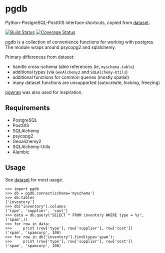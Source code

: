 # pgdb

Python-PostgreSQL-PostGIS interface shortcuts, copied from [dataset](https://dataset.readthedocs.org/).

[![Build Status](https://travis-ci.org/smnorris/pgdb.svg?branch=master)](https://travis-ci.org/smnorris/pgdb) [![Coverage Status](https://coveralls.io/repos/github/smnorris/pgdb/badge.svg?branch=master)](https://coveralls.io/github/smnorris/pgdb?branch=master)

pgdb is a collection of convenience functions for working with postgres.  The module wraps around psycopg2 and sqlalchemy. 

Primary differences from dataset: 

- handle cross-schema table references (ie, `myschema.table`)
- additional types (via `GeoAlchemy2` and `SQLAlchemy-Utils`)
- additional functions for common queries (mostly spatial)
- many dataset functions are unsupported (autocreate, locking, freezing)

[pgwrap](https://github.com/paulchakravarti/pgwrap) was also used for inspiration.

## Requirements
- PostgreSQL
- PostGIS
- SQLAlchemy
- psycopg2
- Geoalchemy2
- SQLAlchemy-Utils
- Alembic

## Usage

See [dataset](https://dataset.readthedocs.org/) for most usage.

```
>>> import pgdb
>>> db = pgdb.connect(schema='myschema')
>>> db.tables
['inventory']
>>> db["inventory"].columns
['type', 'supplier', 'cost']
>>> data = db.query("SELECT * FROM inventory WHERE type = %s", ('spam',))
>>> for row in data:
>>>     print (row['type'], row['supplier'], row['cost'])
('spam', 'spamcorp', 100)
>>> for row in db["inventory"].find(type='spam'):
>>>     print (row['type'], row['supplier'], row['cost'])
('spam', 'spamcorp', 100)
```

